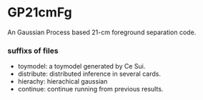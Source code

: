 # GP21cmFg
An Gaussian Process based 21-cm foreground separation code.

### suffixs of files
- toymodel: a toymodel generated by Ce Sui.
- distribute: distributed inference in several cards.
- hierachy: hierachical gaussian
- continue: continue running from previous results.
